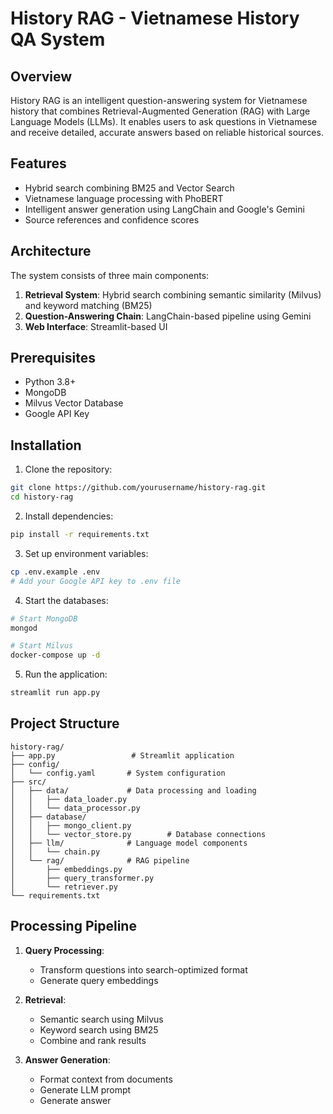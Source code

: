 # History RAG - Vietnamese History QA System

## Overview
History RAG is an intelligent question-answering system for Vietnamese history that combines Retrieval-Augmented Generation (RAG) with Large Language Models (LLMs). It enables users to ask questions in Vietnamese and receive detailed, accurate answers based on reliable historical sources.

## Features
- Hybrid search combining BM25 and Vector Search
- Vietnamese language processing with PhoBERT
- Intelligent answer generation using LangChain and Google's Gemini
- Source references and confidence scores

## Architecture
The system consists of three main components:
1. **Retrieval System**: Hybrid search combining semantic similarity (Milvus) and keyword matching (BM25)
2. **Question-Answering Chain**: LangChain-based pipeline using Gemini
3. **Web Interface**: Streamlit-based UI

## Prerequisites
- Python 3.8+
- MongoDB
- Milvus Vector Database
- Google API Key

## Installation

1. Clone the repository:
```bash
git clone https://github.com/yourusername/history-rag.git
cd history-rag
```

2. Install dependencies:
```bash
pip install -r requirements.txt
```

3. Set up environment variables:
```bash
cp .env.example .env
# Add your Google API key to .env file
```

4. Start the databases:
```bash
# Start MongoDB
mongod

# Start Milvus
docker-compose up -d
```

5. Run the application:
```bash
streamlit run app.py
```

## Project Structure
```
history-rag/
├── app.py                 # Streamlit application
├── config/               
│   └── config.yaml       # System configuration
├── src/
│   ├── data/             # Data processing and loading
│   │   ├── data_loader.py
│   │   └── data_processor.py
│   ├── database/
│   │   ├── mongo_client.py
│   │   └── vector_store.py        # Database connections
│   ├── llm/              # Language model components
│   │   └── chain.py
│   └── rag/              # RAG pipeline
│       ├── embeddings.py
│       ├── query_transformer.py
│       └── retriever.py
└── requirements.txt
```


## Processing Pipeline
1. **Query Processing**:
   - Transform questions into search-optimized format
   - Generate query embeddings

2. **Retrieval**:
   - Semantic search using Milvus
   - Keyword search using BM25
   - Combine and rank results

3. **Answer Generation**:
   - Format context from documents
   - Generate LLM prompt
   - Generate answer

